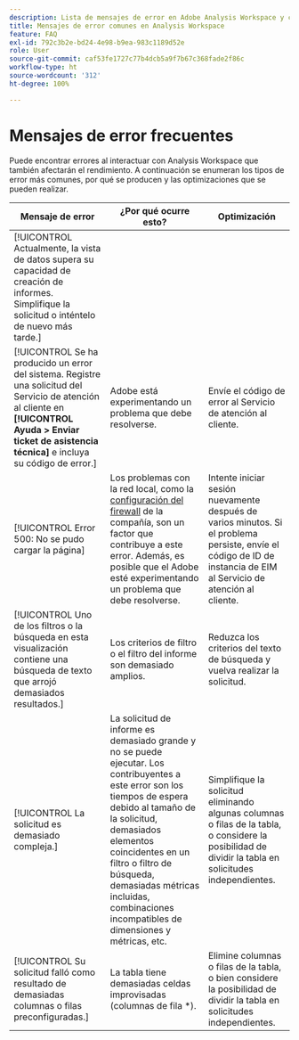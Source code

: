 ```yaml
---
description: Lista de mensajes de error en Adobe Analysis Workspace y componentes relacionados
title: Mensajes de error comunes en Analysis Workspace
feature: FAQ
exl-id: 792c3b2e-bd24-4e98-b9ea-983c1189d52e
role: User
source-git-commit: caf53fe1727c77b4dcb5a9f7b67c368fade2f86c
workflow-type: ht
source-wordcount: '312'
ht-degree: 100%

---
```


# Mensajes de error frecuentes

Puede encontrar errores al interactuar con Analysis Workspace que también afectarán el rendimiento. A continuación se enumeran los tipos de error más comunes, por qué se producen y las optimizaciones que se pueden realizar.

| Mensaje de error | ¿Por qué ocurre esto? | Optimización |
| --- | --- | --- |
| [!UICONTROL Actualmente, la vista de datos supera su capacidad de creación de informes. Simplifique la solicitud o inténtelo de nuevo más tarde.] |   |   |
| [!UICONTROL Se ha producido un error del sistema. Registre una solicitud del Servicio de atención al cliente en **[!UICONTROL Ayuda > Enviar ticket de asistencia técnica]** e incluya su código de error.] | Adobe está experimentando un problema que debe resolverse. | Envíe el código de error al Servicio de atención al cliente. |
| [!UICONTROL Error 500: No se pudo cargar la página] | Los problemas con la red local, como la [configuración del firewall](https://experienceleague.adobe.com/docs/analytics/technotes/ip-addresses.html?lang=es) de la compañía, son un factor que contribuye a este error. Además, es posible que el Adobe esté experimentando un problema que debe resolverse. | Intente iniciar sesión nuevamente después de varios minutos. Si el problema persiste, envíe el código de ID de instancia de EIM al Servicio de atención al cliente. |
| [!UICONTROL Uno de los filtros o la búsqueda en esta visualización contiene una búsqueda de texto que arrojó demasiados resultados.] | Los criterios de filtro o el filtro del informe son demasiado amplios. | Reduzca los criterios del texto de búsqueda y vuelva realizar la solicitud. |
| [!UICONTROL La solicitud es demasiado compleja.] | La solicitud de informe es demasiado grande y no se puede ejecutar. Los contribuyentes a este error son los tiempos de espera debido al tamaño de la solicitud, demasiados elementos coincidentes en un filtro o filtro de búsqueda, demasiadas métricas incluidas, combinaciones incompatibles de dimensiones y métricas, etc. | Simplifique la solicitud eliminando algunas columnas o filas de la tabla, o considere la posibilidad de dividir la tabla en solicitudes independientes. |
| [!UICONTROL Su solicitud falló como resultado de demasiadas columnas o filas preconfiguradas.] | La tabla tiene demasiadas celdas improvisadas (columnas de fila *). | Elimine columnas o filas de la tabla, o bien considere la posibilidad de dividir la tabla en solicitudes independientes. |
